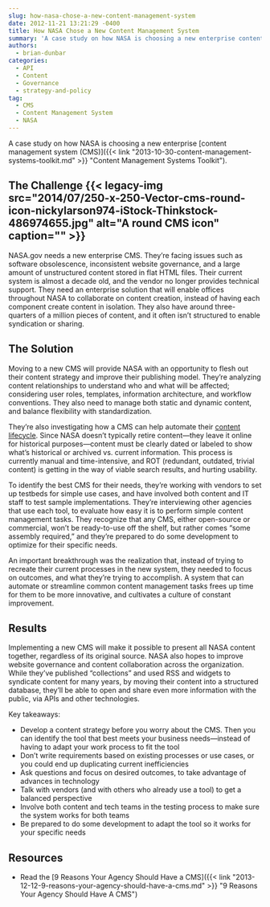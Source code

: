 ```yaml
---
slug: how-nasa-chose-a-new-content-management-system
date: 2012-11-21 13:21:29 -0400
title: How NASA Chose a New Content Management System
summary: 'A case study on how NASA is choosing a new enterprise content management system (CMS). The Challenge NASA.gov needs a new enterprise CMS. They’re facing issues such as software obsolescence, inconsistent website governance, and a large amount of unstructured content stored in flat HTML files. Their current system is almost a decade old, and the'
authors:
  - brian-dunbar
categories:
  - API
  - Content
  - Governance
  - strategy-and-policy
tag:
  - CMS
  - Content Management System
  - NASA
---
```


A case study on how NASA is choosing a new enterprise [content management system (CMS)]({{< link "2013-10-30-content-management-systems-toolkit.md" >}} "Content Management Systems Toolkit").

## The Challenge {{< legacy-img src="2014/07/250-x-250-Vector-cms-round-icon-nickylarson974-iStock-Thinkstock-486974655.jpg" alt="A round CMS icon" caption="" >}}

NASA.gov needs a new enterprise CMS. They’re facing issues such as software obsolescence, inconsistent website governance, and a large amount of unstructured content stored in flat HTML files. Their current system is almost a decade old, and the vendor no longer provides technical support. They need an enterprise solution that will enable offices throughout NASA to collaborate on content creation, instead of having each component create content in isolation. They also have around three-quarters of a million pieces of content, and it often isn’t structured to enable syndication or sharing.

## The Solution

Moving to a new CMS will provide NASA with an opportunity to flesh out their content strategy and improve their publishing model. They’re analyzing content relationships to understand who and what will be affected; considering user roles, templates, information architecture, and workflow conventions. They also need to manage both static and dynamic content, and balance flexibility with standardization.

They’re also investigating how a CMS can help automate their [content lifecycle](http://en.wikipedia.org/wiki/Web_content_lifecycle). Since NASA doesn’t typically retire content—they leave it online for historical purposes—content must be clearly dated or labeled to show what’s historical or archived vs. current information. This process is currently manual and time-intensive, and ROT (redundant, outdated, trivial content) is getting in the way of viable search results, and hurting usability.

To identify the best CMS for their needs, they’re working with vendors to set up testbeds for simple use cases, and have involved both content and IT staff to test sample implementations. They’re interviewing other agencies that use each tool, to evaluate how easy it is to perform simple content management tasks. They recognize that any CMS, either open-source or commercial, won’t be ready-to-use off the shelf, but rather comes “some assembly required,” and they’re prepared to do some development to optimize for their specific needs.

An important breakthrough was the realization that, instead of trying to recreate their current processes in the new system, they needed to focus on outcomes, and what they’re trying to accomplish. A system that can automate or streamline common content management tasks frees up time for them to be more innovative, and cultivates a culture of constant improvement.

## Results

Implementing a new CMS will make it possible to present all NASA content together, regardless of its original source. NASA also hopes to improve website governance and content collaboration across the organization. While they’ve published “collections” and used RSS and widgets to syndicate content for many years, by moving their content into a structured database, they’ll be able to open and share even more information with the public, via APIs and other technologies.

Key takeaways:

  * Develop a content strategy before you worry about the CMS. Then you can identify the tool that best meets your business needs—instead of having to adapt your work process to fit the tool
  * Don’t write requirements based on existing processes or use cases, or you could end up duplicating current inefficiencies
  * Ask questions and focus on desired outcomes, to take advantage of advances in technology
  * Talk with vendors (and with others who already use a tool) to get a balanced perspective
  * Involve both content and tech teams in the testing process to make sure the system works for both teams
  * Be prepared to do some development to adapt the tool so it works for your specific needs

## Resources

  * Read the [9 Reasons Your Agency Should Have a CMS]({{< link "2013-12-12-9-reasons-your-agency-should-have-a-cms.md" >}} "9 Reasons Your Agency Should Have A CMS")
